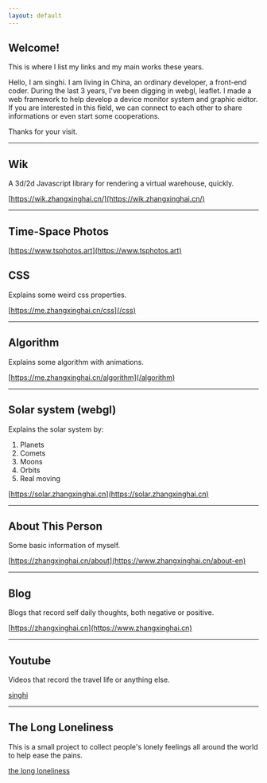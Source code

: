 ```yaml
---
layout: default
---
```


## Welcome!

This is where I list my links and my main works these years.

Hello, I am singhi. I am living in China, an ordinary developer, a front-end coder. During the last 3 years, I've been digging in webgl, leaflet. I made a web framework to help develop a device monitor system and graphic eidtor. If you are interested in this field, we can connect to each other to share informations or even start some cooperations.

Thanks for your visit.

---

## Wik

A 3d/2d Javascript library for rendering a virtual warehouse, quickly.

[https://wik.zhangxinghai.cn/](https://wik.zhangxinghai.cn/)

---

## Time-Space Photos

[https://www.tsphotos.art](https://www.tsphotos.art)

## CSS

Explains some weird css properties.

[https://me.zhangxinghai.cn/css](/css)

---

## Algorithm

Explains some algorithm with animations.

[https://me.zhangxinghai.cn/algorithm](/algorithm)

---

## Solar system (webgl)

Explains the solar system by:

1. Planets
2. Comets
3. Moons
4. Orbits
5. Real moving

[https://solar.zhangxinghai.cn](https://solar.zhangxinghai.cn)

---

## About This Person

Some basic information of myself.

[https://zhangxinghai.cn/about](https://www.zhangxinghai.cn/about-en)

---

## Blog

Blogs that record self daily thoughts, both negative or positive.

[https://zhangxinghai.cn](https://www.zhangxinghai.cn)

---

## Youtube

Videos that record the travel life or anything else.

[singhi](https://www.youtube.com/channel/UCOvEajUHgigi_lO3wKgpJvw)

---

## The Long Loneliness

This is a small project to collect people's lonely feelings all around the world to help ease the pains.

[the long loneliness](https://www.longloneliness.com)
